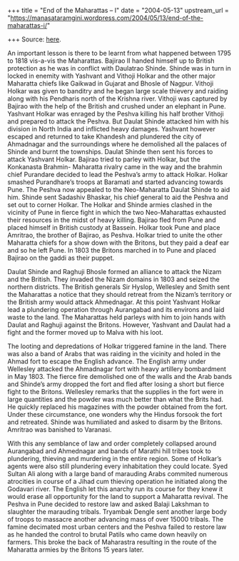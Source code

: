 +++
title = "End of the Maharattas – I"
date = "2004-05-13"
upstream_url = "https://manasataramgini.wordpress.com/2004/05/13/end-of-the-maharattas-i/"

+++
Source: [here](https://manasataramgini.wordpress.com/2004/05/13/end-of-the-maharattas-i/).

An important lesson is there to be learnt from what happened between
1795 to 1818 vis-a-vis the Maharattas. Bajirao II handed himself up to
British protection as he was in conflict with Daulatrao Shinde. Shinde
was in turn in locked in enemity with Yashvant and Vithoji Holkar and
the other major Maharatta chiefs like Gaikwad in Gujarat and Bhosle of
Nagpur. Vithoji Holkar was given to banditry and he began large scale
thievery and raiding along with his Pendharis north of the Krishna
river. Vithoji was captured by Bajirao with the help of the British and
crushed under an elephant in Pune. Yashvant Holkar was enraged by the
Peshva killing his half brother Vithoji and prepared to attack the
Peshva. But Daulat Shinde attacked him with his division in North India
and inflicted heavy damages. Yashvant however escaped and returned to
take Khandesh and plundered the city of Ahmadnagar and the surroundings
where he demolished all the palaces of Shinde and burnt the townships.
Daulat Shinde then sent his forces to attack Yashvant Holkar. Bajirao
tried to parley with Holkar, but the Konkanasta Brahmin- Maharatta
rivalry came in the way and the brahmin chief Purandare decided to lead
the Peshva’s army to attack Holkar. Holkar smashed Purandhare’s troops
at Baramati and started advancing towards Pune. The Peshva now appealed
to the Neo-Maharatta Daulat Shinde to aid him. Shinde sent Sadashiv
Bhaskar, his chief general to aid the Peshva and set out to corner
Holkar. The Holkar and Shinde armies clashed in the vicinity of Pune in
fierce fight in which the two Neo-Maharattas exhausted their resources
in the midst of heavy killing. Bajirao fled from Pune and placed himself
in British custody at Bassein. Holkar took Pune and place Amritrao, the
brother of Bajirao, as Peshva. Holkar tried to unite the other Maharatta
chiefs for a show down with the Britons, but they paid a deaf ear and so
he left Pune. In 1803 the Britons marched in to Pune and placed Bajirao
on the gaddi as their puppet.

Daulat Shinde and Raghuji Bhosle formed an alliance to attack the Nizam
and the British. They invaded the Nizam domains in 1803 and seized the
northern districts. The British generals Sir Hyslop, Wellesley and Smith
sent the Maharattas a notice that they should retreat from the Nizam’s
territory or the British army would attack Ahmednagar. At this point
Yashvant Holkar lead a plundering operation through Aurangabad and its
environs and laid waste to the land. The Maharattas held parleys with
him to join hands with Daulat and Raghuji against the Britons. However,
Yashvant and Daulat had a fight and the former moved up to Malva with
his loot.

The looting and depredations of Holkar triggered famine in the land.
There was also a band of Arabs that was raiding in the vicinity and
holed in the Ahmad fort to escape the English advance. The English army
under Wellesley attacked the Ahmadnagar fort with heavy artillery
bombardment in May 1803. The fierce fire demolished one of the walls and
the Arab bands and Shinde’s army dropped the fort and fled after losing
a short but fierce fight to the Britons. Wellesley remarks that the
supplies in the fort were in large quantities and the powder was much
better than what the Brits had. He quickly replaced his magazines with
the powder obtained from the fort. Under these circumstance, one wonders
why the Hindus forsook the fort and retreated. Shinde was humiliated and
asked to disarm by the Britons. Amritrao was banished to Varanasi.

With this any semblance of law and order completely collapsed around
Aurangabad and Ahmednagar and bands of Marathi hill tribes took to
plundering, thieving and murdering in the entire region. Some of
Holkar’s agents were also still plundering every inhabitation they could
locate. Syed Sultan Ali along with a large band of marauding Arabs
commited numerous atrocities in course of a Jihad cum thieving operation
he initiated along the Godavari river. The English let this anarchy run
its course for they knew it would erase all opportunity for the land to
support a Maharatta revival. The Peshva in Pune decided to restore law
and asked Balaji Lakshman to slaughter the marauding tribals. Tryambak
Dengle sent another large body of troops to massacre another advancing
mass of over 15000 tribals. The famine decimated most urban centers and
the Peshva failed to restore law as he handed the control to brutal
Patils who came down heavily on farmers. This broke the back of
Maharastra resulting in the route of the Maharatta armies by the Britons
15 years later.

